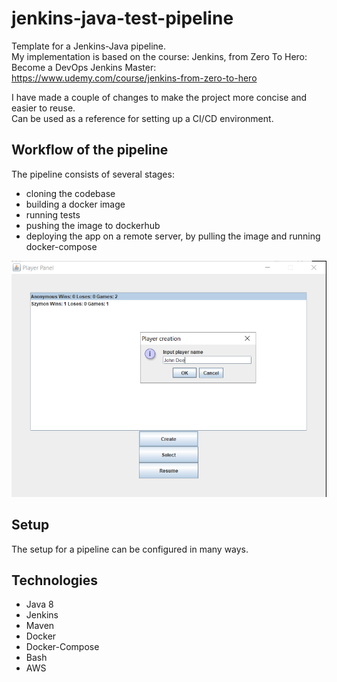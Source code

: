 # jenkins-java-test-pipeline

Template for a Jenkins-Java pipeline. <br/>
My implementation is based on the course: Jenkins, from Zero To Hero: Become a DevOps Jenkins Master:
https://www.udemy.com/course/jenkins-from-zero-to-hero <br/>

I have made a couple of changes to make the project more concise and easier to reuse. <br/>
Can be used as a reference for setting up a CI/CD environment. <br/>

## Workflow of the pipeline
The pipeline consists of several stages:
- cloning the codebase
- building a docker image
- running tests
- pushing the image to dockerhub
- deploying the app on a remote server, by pulling the image and running docker-compose

![alt text](https://github.com/szymonstuszek/Tic-Tac-Toe/blob/master/src/main/resources/screens/tic2.PNG)



## Setup
The setup for a pipeline can be configured in many ways.


## Technologies
 - Java 8
 - Jenkins
 - Maven
 - Docker
 - Docker-Compose
 - Bash
 - AWS
 
